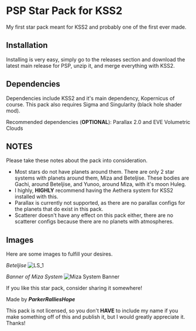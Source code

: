 # PSP Star Pack for KSS2
My first star pack meant for KSS2 and probably one of the first ever made.

## Installation

Installing is very easy, simply go to the releases section and download the latest main release for PSP, unzip it, and merge everything with KSS2.

## Dependencies

Dependencies include KSS2 and it's main dependency, Kopernicus of course. This pack also requires Sigma and Singularity (black hole shader mod).

Recommended dependencies (**OPTIONAL**): Parallax 2.0 and EVE Volumetric Clouds

## NOTES

Please take these notes about the pack into consideration.
* Most stars do not have planets around them. There are only 2 star systems with planets around them, Miza and Beteljise. These bodies are Gachi, around Beteljise, and Yunoo, around Miza, with it's moon Huleg.
* I highly, **HIGHLY** recommend having the Aethera system for KSS2 installed with this.
* Parallax is currently not supported, as there are no parallax configs for the planets that do exist in this pack.
* Scatterer doesn't have any effect on this pack either, there are no scatterer configs because there are no planets with atmospheres.

## Images

Here are some images to fulfill your desires.

*Beteljise*
![LS_1](https://github.com/user-attachments/assets/a8be1e31-58df-45ed-81f2-5c1717b97e9f)

*Banner of Miza System*
![Miza System Banner](https://github.com/user-attachments/assets/6504e2bf-ad25-4f00-92e2-db8c7f4f228b)

If you like this star pack, consider sharing it somewhere!

Made by _**ParkerRalliesHope**_

This pack is not licensed, so you don't **HAVE** to include my name if you make something off of this and publish it, but I would greatly appreciate it. Thanks!
